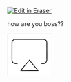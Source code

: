 <p><a target="_blank" href="https://app.eraser.io/workspace/oBqmzY1p8XcX6QEzixnY" id="edit-in-eraser-github-link"><img alt="Edit in Eraser" src="https://firebasestorage.googleapis.com/v0/b/second-petal-295822.appspot.com/o/images%2Fgithub%2FOpen%20in%20Eraser.svg?alt=media&amp;token=968381c8-a7e7-472a-8ed6-4a6626da5501"></a></p>

how are you boss??

![AirPlay](/.eraser/oBqmzY1p8XcX6QEzixnY___OR10FHHD1DU1dB74h0e8mYZD0KY2___---figure---2iE4GrEZ_JRm5ZKnz32UN---figure---WsbrPiTJP1s17TcKY5LAPA.png "AirPlay")





<!--- Eraser file: https://app.eraser.io/workspace/oBqmzY1p8XcX6QEzixnY --->